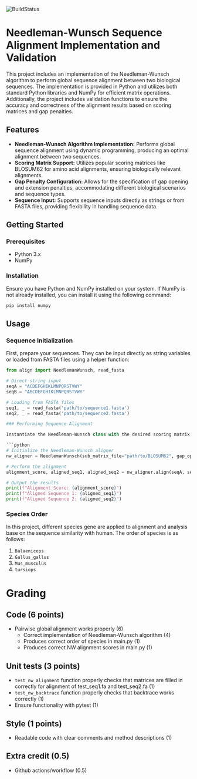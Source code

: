 ![BuildStatus](https://github.com/AmazonRF/HW5-NW/actions/workflows/pytest.yml/badge.svg?event=push)

# Needleman-Wunsch Sequence Alignment Implementation and Validation

This project includes an implementation of the Needleman-Wunsch algorithm to perform global sequence alignment between two biological sequences. The implementation is provided in Python and utilizes both standard Python libraries and NumPy for efficient matrix operations. Additionally, the project includes validation functions to ensure the accuracy and correctness of the alignment results based on scoring matrices and gap penalties.

## Features

- **Needleman-Wunsch Algorithm Implementation:** Performs global sequence alignment using dynamic programming, producing an optimal alignment between two sequences.
- **Scoring Matrix Support:** Utilizes popular scoring matrices like BLOSUM62 for amino acid alignments, ensuring biologically relevant alignments.
- **Gap Penalty Configuration:** Allows for the specification of gap opening and extension penalties, accommodating different biological scenarios and sequence types.
- **Sequence Input:** Supports sequence inputs directly as strings or from FASTA files, providing flexibility in handling sequence data.

## Getting Started

### Prerequisites

- Python 3.x
- NumPy

### Installation

Ensure you have Python and NumPy installed on your system. If NumPy is not already installed, you can install it using the following command:

```bash
pip install numpy
```

## Usage

### Sequence Initialization

First, prepare your sequences. They can be input directly as string variables or loaded from FASTA files using a helper function:

```python
from align import NeedlemanWunsch, read_fasta

# Direct string input
seqA = "ACDEFGHIKLMNPQRSTVWY"
seqB = "ABCDEFGHIKLMNPQRSTVWY"

# Loading from FASTA files
seq1, _ = read_fasta('path/to/sequence1.fasta')
seq2, _ = read_fasta('path/to/sequence2.fasta')

### Performing Sequence Alignment

Instantiate the Needleman-Wunsch class with the desired scoring matrix and gap penalties, then call the `align` method with your sequences:

```python
# Initialize the Needleman-Wunsch aligner
nw_aligner = NeedlemanWunsch(sub_matrix_file="path/to/BLOSUM62", gap_open=-10, gap_extend=-1)

# Perform the alignment
alignment_score, aligned_seq1, aligned_seq2 = nw_aligner.align(seqA, seqB)

# Output the results
print(f"Alignment Score: {alignment_score}")
print(f"Aligned Sequence 1: {aligned_seq1}")
print(f"Aligned Sequence 2: {aligned_seq2}")
```

### Species Order

In this project, different species gene are applied to alignment and analysis base on the sequence similarity with human. The order of species is as follows:

1. `Balaeniceps`
2. `Gallus_gallus`
3. `Mus_musculus`
4. `tursiops`


# Grading
## Code (6 points)
* Pairwise global alignment works properly (6)
    * Correct implementation of Needleman-Wunsch algorithm (4)
    * Produces correct order of species in main.py (1) 
    * Produces correct NW alignment scores in main.py (1)

## Unit tests (3 points)
* `test_nw_alignment` function properly checks that matrices are filled in correctly for alignment of test_seq1.fa and test_seq2.fa (1)
* `test_nw_backtrace` function properly checks that backtrace works correctly (1)
* Ensure functionality with pytest (1)
## Style (1 points)
* Readable code with clear comments and method descriptions (1)
## Extra credit (0.5)
* Github actions/workflow (0.5)
